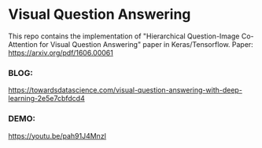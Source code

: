 # Visual Question Answering

This repo contains the implementation of "Hierarchical Question-Image Co-Attention for Visual Question Answering" paper in Keras/Tensorflow. Paper: https://arxiv.org/pdf/1606.00061

### BLOG:
https://towardsdatascience.com/visual-question-answering-with-deep-learning-2e5e7cbfdcd4

### DEMO:
https://youtu.be/pah91J4MnzI
